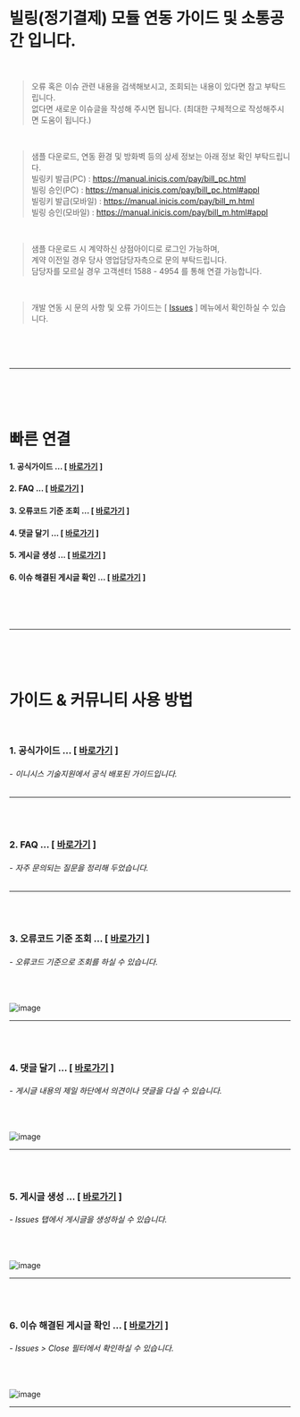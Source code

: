# 빌링(정기결제) 모듈 연동 가이드 및 소통공간 입니다. <br><br>

> 오류 혹은 이슈 관련 내용을 검색해보시고, 조회되는 내용이 있다면 참고 부탁드립니다. <br>
  없다면 새로운 이슈글을 작성해 주시면 됩니다. (최대한 구체적으로 작성해주시면 도움이 됩니다.)
  
<br>

> 샘플 다운로드, 연동 환경 및 방화벽 등의 상세 정보는 아래 정보 확인 부탁드립니다. <br>
  빌링키 발급(PC) : https://manual.inicis.com/pay/bill_pc.html <br>
  빌링 승인(PC) : https://manual.inicis.com/pay/bill_pc.html#appl <br>
  빌링키 발급(모바일) : https://manual.inicis.com/pay/bill_m.html <br>
  빌링 승인(모바일) : https://manual.inicis.com/pay/bill_m.html#appl
  
<br>

> 샘플 다운로드 시 계약하신 상점아이디로 로그인 가능하며, <br>
  계약 이전일 경우 당사 영업담당자측으로 문의 부탁드립니다. <br>
  담당자를 모르실 경우 고객센터 1588 - 4954 를 통해 연결 가능합니다.
  
<br>

> 개발 연동 시 문의 사항 및 오류 가이드는 [ [Issues](https://github.com/kginicis-ts/INICIS_Billing/issues) ] 메뉴에서 확인하실 수 있습니다.

<br><br><br>
<hr>
<br><br><br>

# 빠른 연결
#### 1. 공식가이드 ... [ [바로가기](https://github.com/kginicis-ts/INICIS_Billing/issues?q=is%3Aopen+is%3Aissue+label%3A%EA%B3%B5%EC%8B%9D%EA%B0%80%EC%9D%B4%EB%93%9C) ]
#### 2. FAQ ... [ [바로가기](https://github.com/kginicis-ts/INICIS_Billing/labels/FAQ) ]
#### 3. 오류코드 기준 조회 ... [ [바로가기](https://github.com/kginicis-ts/INICIS_Billing/issues?q=is%3Aissue+is%3Aopen+V016) ]
#### 4. 댓글 달기 ... [ [바로가기](https://github.com/ts-inicis/INICIS_Billing/issues) ]
#### 5. 게시글 생성 ... [ [바로가기](https://github.com/ts-inicis/INICIS_Billing/issues/new) ]
#### 6. 이슈 해결된 게시글 확인 ... [ [바로가기](https://github.com/kginicis-ts/INICIS_Billing/issues?q=is%3Aissue+is%3Aclosed) ]


<br><br><br>
<hr>
<br><br><br>


# 가이드 & 커뮤니티 사용 방법

<br>

### 1. 공식가이드 ... [ [바로가기](https://github.com/kginicis-ts/INICIS_Billing/issues?q=is%3Aopen+is%3Aissue+label%3A%EA%B3%B5%EC%8B%9D%EA%B0%80%EC%9D%B4%EB%93%9C) ]
<h6> - 이니시스 기술지원에서 공식 배포된 가이드입니다.  </h6> 
<hr><br><br>

### 2. FAQ ... [ [바로가기](https://github.com/kginicis-ts/INICIS_Billing/labels/FAQ) ]
<h6> - 자주 문의되는 질문을 정리해 두었습니다. </h6> 
<hr><br><br>

### 3. 오류코드 기준 조회 ... [ [바로가기](https://github.com/kginicis-ts/INICIS_Billing/issues?q=is%3Aissue+is%3Aopen+V016) ] 
<h6> - 오류코드 기준으로 조회를 하실 수 있습니다. </h6> 
<br>

![image](https://user-images.githubusercontent.com/100749490/176360023-eeb2fc08-8a0e-4528-aed9-a4af7eb99116.png)

<hr><br><br>

### 4. 댓글 달기 ... [ [바로가기](https://github.com/ts-inicis/INICIS_Billing/issues) ]
<h6> - 게시글 내용의 제일 하단에서 의견이나 댓글을 다실 수 있습니다. </h6> 
<br>

![image](https://user-images.githubusercontent.com/100749490/176360575-36ad0f5d-508f-4332-9add-438ea35eaa98.png)

<hr><br><br>


### 5. 게시글 생성 ... [ [바로가기](https://github.com/ts-inicis/INICIS_Billing/issues/new) ]
<h6> - Issues 탭에서 게시글을 생성하실 수 있습니다. </h6> 
<br>

![image](https://user-images.githubusercontent.com/100749490/176362444-349998d7-9c7f-4f61-820d-68394b5e3efd.png)

<hr><br><br>


### 6. 이슈 해결된 게시글 확인 ... [ [바로가기](https://github.com/kginicis-ts/INICIS_Billing/issues?q=is%3Aissue+is%3Aclosed) ]
<h6> - Issues > Close 필터에서 확인하실 수 있습니다. </h6> 
<br>

![image](https://user-images.githubusercontent.com/100749490/176368718-f614ea2b-f67e-40d4-964c-3ab9e20bba09.png)

<hr><br><br>

